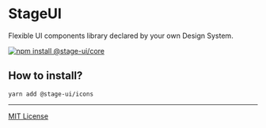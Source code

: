 # StageUI

Flexible UI components library declared by your own Design System.

[![npm install @stage-ui/core](https://img.shields.io/npm/v/@stage-ui/icons?color=blue&label=Documentation&logo=visual-studio-code&style=for-the-badge)](https://stageui.shds.io)

## How to install?

```
yarn add @stage-ui/icons
```

***
[MIT License](https://github.com/pt-one/StageUI/blob/master/LICENSE)